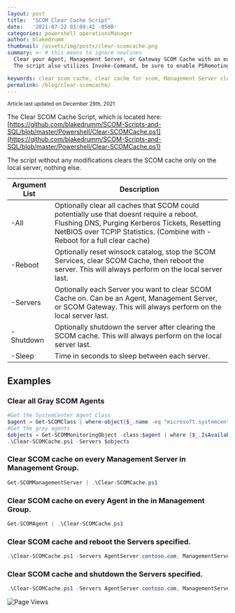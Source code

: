 ```yaml
---
layout: post
title:  "SCOM Clear Cache Script"
date:   '2021-07-22 01:09:42 -0500'
categories: powershell operationsManager
author: blakedrumm
thumbnail: /assets/img/posts/clear-scomcache.png
summary: >- # this means to ignore newlines
  Clear your Agent, Management Server, or Gateway SCOM Cache with an easy to use Powershell Script!
  The script also utilizes Invoke-Command, be sure to enable PSRemoting to allow you to utilize this script across servers if needed.

keywords: clear scom cache, clear cache for scom, Management Server clear cache, clear gateway cache, clear agent cache, clean gateway, clean management server, clean agent, clean MS
permalink: /blog/clear-scomcache/
---
```

<sub>Article last updated on December 29th, 2021</sub>

  The Clear SCOM Cache Script, which is located here: \
  [https://github.com/blakedrumm/SCOM-Scripts-and-SQL/blob/master/Powershell/Clear-SCOMCache.ps1](https://github.com/blakedrumm/SCOM-Scripts-and-SQL/blob/master/Powershell/Clear-SCOMCache.ps1)

The script without any modifications clears the SCOM cache only on the local server, nothing else.

Argument List | Description |
------------- | ----------- |
-All | Optionally clear all caches that SCOM could potentially use that doesnt require a reboot. Flushing DNS, Purging Kerberos Tickets, Resetting NetBIOS over TCPIP Statistics. (Combine with -Reboot for a full clear cache) |
-Reboot | Optionally reset winsock catalog, stop the SCOM Services, clear SCOM Cache, then reboot the server. This will always perform on the local server last. |
-Servers | Optionally each Server you want to clear SCOM Cache on. Can be an Agent, Management Server, or SCOM Gateway. This will always perform on the local server last. |
-Shutdown | Optionally shutdown the server after clearing the SCOM cache. This will always perform on the local server last. |
-Sleep | Time in seconds to sleep between each server. |



## Examples
### Clear all Gray SCOM Agents
```powershell
#Get the SystemCenter Agent Class
$agent = Get-SCOMClass | where-object{$_.name -eq "microsoft.systemcenter.agent"}
#Get the grey agents
$objects = Get-SCOMMonitoringObject -class:$agent | where {$_.IsAvailable -eq $false}
.\Clear-SCOMCache.ps1 -Servers $objects
```

### Clear SCOM cache on every Management Server in Management Group.
```powershell
Get-SCOMManagementServer | .\Clear-SCOMCache.ps1
```

### Clear SCOM cache on every Agent in the in Management Group.
```powershell
Get-SCOMAgent | .\Clear-SCOMCache.ps1
```

### Clear SCOM cache and reboot the Servers specified.
```powershell
.\Clear-SCOMCache.ps1 -Servers AgentServer.contoso.com, ManagementServer.contoso.com -Reboot
```

### Clear SCOM cache and shutdown the Servers specified.
```powershell
.\Clear-SCOMCache.ps1 -Servers AgentServer.contoso.com, ManagementServer.contoso.com -Shutdown
```

![Page Views](https://counter.blakedrumm.com/count/tag.svg?url=blakedrumm.com/blog/clear-scomcache)

<!--
Having trouble with Pages? Check out our [documentation](https://docs.github.com/categories/github-pages-basics/) or [contact support](https://support.github.com/contact) and we’ll help you sort it out.
-->
